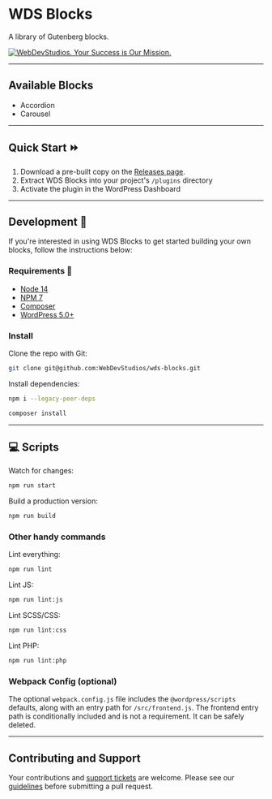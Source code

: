 # WDS Blocks

A library of Gutenberg blocks.

[![WebDevStudios. Your Success is Our Mission.](https://webdevstudios.com/wp-content/uploads/2018/04/wds-github-banner.png)](https://webdevstudios.com/contact/)

---

## Available Blocks

-   Accordion
-   Carousel

---

## Quick Start ⏩

1. Download a pre-built copy on the [Releases page](https://github.com/WebDevStudios/wds-blocks/releases).
2. Extract WDS Blocks into your project's `/plugins` directory
3. Activate the plugin in the WordPress Dashboard

---

## Development 🚀

If you're interested in using WDS Blocks to get started building your own blocks, follow the instructions below:

### Requirements 📝

-   [Node 14](https://nodejs.org/en/)
-   [NPM 7](https://nodejs.org/en/)
-   [Composer](https://getcomposer.org/)
-   [WordPress 5.0+](https://wordpress.org)

### Install

Clone the repo with Git:

```bash
git clone git@github.com:WebDevStudios/wds-blocks.git
```

Install dependencies:

```bash
npm i --legacy-peer-deps
```

```bash
composer install
```

---

## 💻 Scripts

Watch for changes:

```bash
npm run start
```

Build a production version:

```bash
npm run build
```

### Other handy commands

Lint everything:

```bash
npm run lint
```

Lint JS:

```bash
npm run lint:js
```

Lint SCSS/CSS:

```bash
npm run lint:css
```

Lint PHP:

```bash
npm run lint:php
```

### Webpack Config (optional)

The optional `webpack.config.js` file includes the `@wordpress/scripts` defaults, along with an entry path for `/src/frontend.js`. The frontend entry path is conditionally included and is not a requirement. It can be safely deleted.

---

## Contributing and Support

Your contributions and [support tickets](https://github.com/WebDevStudios/WDS-Blocks/issues) are welcome. Please see our [guidelines](https://github.com/WebDevStudios/WDS-Blocks/blob/master/.github/CONTRIBUTING.md) before submitting a pull request.
